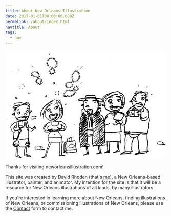 ```yaml
---
title: About New Orleans Illustration
date: 2017-01-01T00:00:00.000Z
permalink: /about/index.html
navtitle: About
tags:
  - nav
---
```

![Bourbon Street tourists on a Haunted History tour: illustration by David Rhoden](/static/img/touristsbig.jpg "Bourbon Street tourists on a Haunted History tour: illustration by David Rhoden")

Thanks for visiting neworleansillustration.com!

This site was created by David Rhoden (that's <a href="http://davidrhoden.com/" target="_blank">me</a>), a New Orleans-based illustrator, painter, and animator. My intention for the site is that it will be a resource for New Orleans illustrations of all kinds, by many illustrators.

If you're interested in learning more about New Orleans, finding illustrations of New Orleans, or commissioning illustrations of New Orleans, please use the [Contact](neworleansillustration.com/contact) form to contact me.
